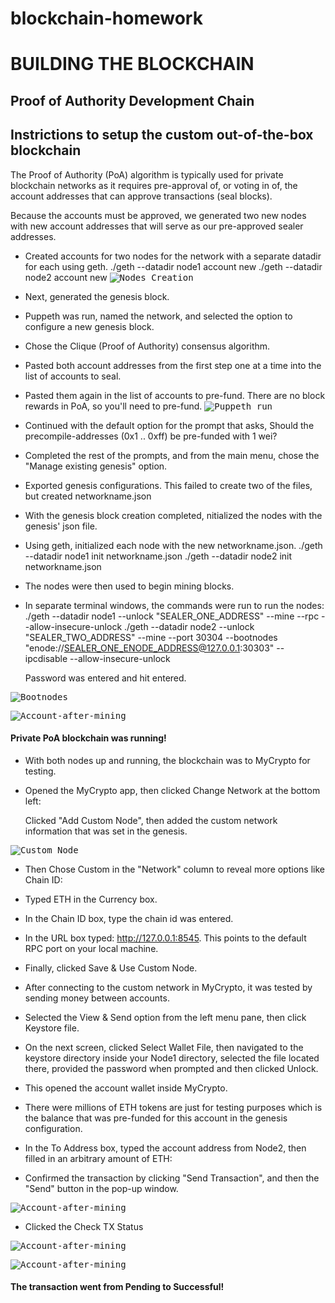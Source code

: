 # blockchain-homework

# BUILDING THE BLOCKCHAIN

## Proof of Authority Development Chain

## Instrictions to setup the custom out-of-the-box blockchain

The Proof of Authority (PoA) algorithm is typically used for private blockchain networks as it requires pre-approval of, or voting in of, the account addresses that can approve transactions (seal blocks).

Because the accounts must be approved, we generated two new nodes with new account addresses that will serve as our pre-approved sealer addresses.

- Created accounts for two nodes for the network with a separate datadir for each using geth.
    ./geth --datadir node1 account new
    ./geth --datadir node2 account new
<kbd>![Nodes Creation](PoA-development-blockchain/Screenshots/create-node.png)

- Next, generated the genesis block.

- Puppeth was run, named the network, and selected the option to configure a new genesis block.


- Chose the Clique (Proof of Authority) consensus algorithm.


- Pasted both account addresses from the first step one at a time into the list of accounts to seal.


- Pasted them again in the list of accounts to pre-fund. There are no block rewards in PoA, so you'll need to pre-fund.
<kbd>![Puppeth run](PoA-development-blockchain/Screenshots/accounts-seal.png)

- Continued with the default option for the prompt that asks, Should the precompile-addresses (0x1 .. 0xff) be pre-funded with 1 wei?


- Completed the rest of the prompts, and from the main menu, chose the "Manage existing genesis" option.


- Exported genesis configurations. This failed to create two of the files, but created networkname.json


- With the genesis block creation completed, nitialized the nodes with the genesis' json file.

- Using geth, initialized each node with the new networkname.json.
    ./geth --datadir node1 init networkname.json
    ./geth --datadir node2 init networkname.json

- The nodes were then used to begin mining blocks.

- In separate terminal windows,  the commands were run to run the nodes:
    ./geth --datadir node1 --unlock "SEALER_ONE_ADDRESS" --mine --rpc --allow-insecure-unlock
    ./geth --datadir node2 --unlock "SEALER_TWO_ADDRESS" --mine --port 30304 --bootnodes "enode://SEALER_ONE_ENODE_ADDRESS@127.0.0.1:30303" --ipcdisable --allow-insecure-unlock

    Password was entered and hit entered. 

<kbd>![Bootnodes](PoA-development-blockchain/Screenshots/node-bootnodes.png)

<kbd>![Account-after-mining](PoA-development-blockchain/Screenshots/account-balance-with-amount-after-mining.png)


#### Private PoA blockchain was running!

- With both nodes up and running, the blockchain was to MyCrypto for testing.

- Opened the MyCrypto app, then clicked Change Network at the bottom left:

    Clicked "Add Custom Node", then added the custom network information that was set in the genesis.

<kbd>![Custom Node](PoA-development-blockchain/Screenshots/custom-node.png)

- Then Chose Custom in the "Network" column to reveal more options like Chain ID:

- Typed ETH in the Currency box.

- In the Chain ID box, type the chain id was entered.

- In the URL box typed: http://127.0.0.1:8545.  This points to the default RPC port on your local machine.

- Finally, clicked Save & Use Custom Node.

- After connecting to the custom network in MyCrypto, it was tested by sending money between accounts.

- Selected the View & Send option from the left menu pane, then click Keystore file.


- On the next screen, clicked Select Wallet File, then navigated to the keystore directory inside your Node1 directory, selected the file located there, provided the password when prompted and then clicked Unlock.

- This opened the account wallet inside MyCrypto.

- There were millions of ETH tokens are just for testing purposes which is the balance that was pre-funded for this account in the genesis configuration.

- In the To Address box, typed the account address from Node2, then filled in an arbitrary amount of ETH:

- Confirmed the transaction by clicking "Send Transaction", and then the "Send" button in the pop-up window.

<kbd>![Account-after-mining](PoA-development-blockchain/Screenshots/Transaction-confirm.png)

- Clicked the Check TX Status 

<kbd>![Account-after-mining](PoA-development-blockchain/Screenshots/Transaction-pending-status.png)

<kbd>![Account-after-mining](PoA-development-blockchain/Screenshots/Transaction-success-wallet.png)

#### The transaction went from Pending to Successful!